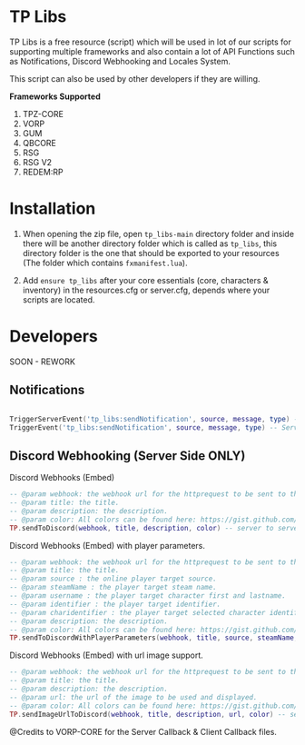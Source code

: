 # TP Libs

TP Libs is a free resource (script) which will be used in lot of our scripts for supporting multiple frameworks and also contain a lot of API Functions such as Notifications, Discord Webhooking and Locales System.

This script can also be used by other developers if they are willing.

**Frameworks Supported**


1. TPZ-CORE
2. VORP
3. GUM
4. QBCORE
5. RSG
6. RSG V2
7. REDEM:RP

# Installation

1. When opening the zip file, open `tp_libs-main` directory folder and inside there will be another directory folder which is called as `tp_libs`, this directory folder is the one that should be exported to your resources (The folder which contains `fxmanifest.lua`).

2. Add `ensure tp_libs` after your core essentials (core, characters & inventory) in the resources.cfg or server.cfg, depends where your scripts are located. 

# Developers 

SOON - REWORK

## Notifications
  
```lua

TriggerServerEvent('tp_libs:sendNotification', source, message, type) -- Client Side to be used
TriggerEvent('tp_libs:sendNotification', source, message, type) -- Server Side to be used.
```

## Discord Webhooking (Server Side ONLY)

Discord Webhooks (Embed)

```lua
-- @param webhook: the webhook url for the httprequest to be sent to the discord server.
-- @param title: the title.
-- @param description: the description.
-- @param color: All colors can be found here: https://gist.github.com/thomasbnt/b6f455e2c7d743b796917fa3c205f812
TP.sendToDiscord(webhook, title, description, color) -- server to server.
```

Discord Webhooks (Embed) with player parameters.

```lua
-- @param webhook: the webhook url for the httprequest to be sent to the discord server.
-- @param title: the title.
-- @param source : the online player target source.
-- @param steamName : the player target steam name.
-- @param username : the player target character first and lastname.
-- @param identifier : the player target identifier.
-- @param charidentifier : the player target selected character identifier.
-- @param description: the description.
-- @param color: All colors can be found here: https://gist.github.com/thomasbnt/b6f455e2c7d743b796917fa3c205f812
TP.sendToDiscordWithPlayerParameters(webhook, title, source, steamName, username, identifier, charidentifier, description, color)
```

Discord Webhooks (Embed) with url image support.

```lua
-- @param webhook: the webhook url for the httprequest to be sent to the discord server.
-- @param title: the title.
-- @param description: the description.
-- @param url: the url of the image to be used and displayed.
-- @param color: All colors can be found here: https://gist.github.com/thomasbnt/b6f455e2c7d743b796917fa3c205f812
TP.sendImageUrlToDiscord(webhook, title, description, url, color) -- server to server.
```

@Credits to VORP-CORE for the Server Callback & Client Callback files.
